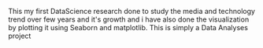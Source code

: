 This my first DataScience research done to study the media and technology trend over few years and it's growth and i have also done the visualization by plotting it using Seaborn and matplotlib. This is simply a Data Analyses project
